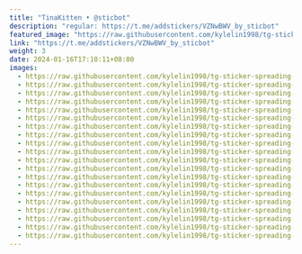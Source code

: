 ```yaml
---
title: "TinaKitten • @sticbot"
description: "regular: https://t.me/addstickers/VZNwBWV_by_sticbot"
featured_image: "https://raw.githubusercontent.com/kylelin1998/tg-sticker-spreading-worldwide-images/main/img/73651304-fabc-4db9-868c-c27e61b8f2e2.jpg"
link: "https://t.me/addstickers/VZNwBWV_by_sticbot"
weight: 3
date: 2024-01-16T17:10:11+08:00
images:
  - https://raw.githubusercontent.com/kylelin1998/tg-sticker-spreading-worldwide-images/main/img/73651304-fabc-4db9-868c-c27e61b8f2e2.jpg
  - https://raw.githubusercontent.com/kylelin1998/tg-sticker-spreading-worldwide-images/main/img/3f66b5a1-2a11-40a4-bb98-6c6b672e277d.jpg
  - https://raw.githubusercontent.com/kylelin1998/tg-sticker-spreading-worldwide-images/main/img/0daf8201-07cd-4e8d-9c82-1bca6ce93987.jpg
  - https://raw.githubusercontent.com/kylelin1998/tg-sticker-spreading-worldwide-images/main/img/cf881f96-3898-4a70-a0a1-8cae1ed3873f.jpg
  - https://raw.githubusercontent.com/kylelin1998/tg-sticker-spreading-worldwide-images/main/img/91bae248-2aeb-458d-8076-c817d8ca481e.jpg
  - https://raw.githubusercontent.com/kylelin1998/tg-sticker-spreading-worldwide-images/main/img/4e763490-dcba-41ea-ae82-d389ed49208c.jpg
  - https://raw.githubusercontent.com/kylelin1998/tg-sticker-spreading-worldwide-images/main/img/57f71516-ae1d-49a6-ad0b-928d6be5b7c7.jpg
  - https://raw.githubusercontent.com/kylelin1998/tg-sticker-spreading-worldwide-images/main/img/47f5b56c-2ad6-48c5-a6f7-e3f3f695982f.jpg
  - https://raw.githubusercontent.com/kylelin1998/tg-sticker-spreading-worldwide-images/main/img/66c7e8f9-5a5b-4253-87c3-b6335e1168c4.jpg
  - https://raw.githubusercontent.com/kylelin1998/tg-sticker-spreading-worldwide-images/main/img/e8f3425f-8540-4318-b117-0ab756e48d33.jpg
  - https://raw.githubusercontent.com/kylelin1998/tg-sticker-spreading-worldwide-images/main/img/b14003c5-631c-4126-bce8-6d76c2c6844c.jpg
  - https://raw.githubusercontent.com/kylelin1998/tg-sticker-spreading-worldwide-images/main/img/58e78301-dad0-4999-abf2-8689d9b5ccb5.jpg
  - https://raw.githubusercontent.com/kylelin1998/tg-sticker-spreading-worldwide-images/main/img/87285920-c8ec-4e58-a32f-d75f104ab6c7.jpg
  - https://raw.githubusercontent.com/kylelin1998/tg-sticker-spreading-worldwide-images/main/img/6ce289da-3d99-4f22-ae27-0de392b1a19f.jpg
  - https://raw.githubusercontent.com/kylelin1998/tg-sticker-spreading-worldwide-images/main/img/ee56eccf-85a9-4c8a-9334-55b3c866edff.jpg
  - https://raw.githubusercontent.com/kylelin1998/tg-sticker-spreading-worldwide-images/main/img/1dab97c7-f36a-4d60-b49d-192a347ee32c.jpg
  - https://raw.githubusercontent.com/kylelin1998/tg-sticker-spreading-worldwide-images/main/img/0b98fb9f-f053-42a8-99de-d6304d4f4033.jpg
  - https://raw.githubusercontent.com/kylelin1998/tg-sticker-spreading-worldwide-images/main/img/6bd04844-a18c-4d8f-84c8-d158623e7017.jpg
  - https://raw.githubusercontent.com/kylelin1998/tg-sticker-spreading-worldwide-images/main/img/8f19ac41-c681-4640-b2c9-a5054e644d6c.jpg
  - https://raw.githubusercontent.com/kylelin1998/tg-sticker-spreading-worldwide-images/main/img/1efe07f9-a727-4ed7-94f4-0a26ff35b982.jpg
---
```

